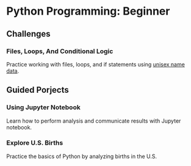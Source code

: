 # Python Programming: Beginner

## Challenges
### Files, Loops, And Conditional Logic
Practice working with files, loops, and if statements using [unisex name data](https://github.com/fivethirtyeight/data/blob/master/unisex-names/unisex_names_table.csv).

## Guided Porjects
### Using Jupyter Notebook
Learn how to perform analysis and communicate results with Jupyter notebook.

### Explore U.S. Births
Practice the basics of Python by analyzing births in the U.S.
